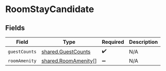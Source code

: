 # RoomStayCandidate


## Fields

| Field                                                             | Type                                                              | Required                                                          | Description                                                       |
| ----------------------------------------------------------------- | ----------------------------------------------------------------- | ----------------------------------------------------------------- | ----------------------------------------------------------------- |
| `guestCounts`                                                     | [shared.GuestCounts](../../../sdk/models/shared/guestcounts.md)   | :heavy_check_mark:                                                | N/A                                                               |
| `roomAmenity`                                                     | [shared.RoomAmenity](../../../sdk/models/shared/roomamenity.md)[] | :heavy_minus_sign:                                                | N/A                                                               |